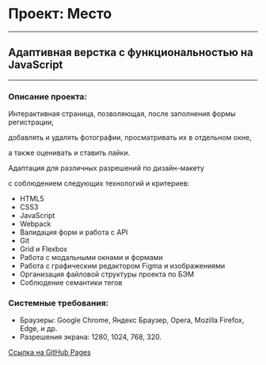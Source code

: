 # Проект: Место
___
## Адаптивная верстка с функциональностью на JavaScript
___
### Описание проекта:
Интерактивная страница, позволяющая, после заполнения формы регистрации,

добавлять и удалять фотографии, просматривать их в отдельном окне,

а также оценивать и ставить лайки.

Адаптация для различных разрешений по дизайн-макету

с соблюдением следующих технологий и критериев:

- HTML5
- CSS3
- JavaScript
- Webpack
- Валидация форм и работа с API
- Git
- Grid и Flexbox
- Работа с модальными окнами и формами
- Работа с графическим редактором Figma и изображениями
- Организация файловой структуры проекта по БЭМ
- Соблюдение семантики тегов

### Системные требования:
- Браузеры: Google Chrome, Яндекс Браузер, Opera,
  Mozilla Firefox, Edge, и др.
- Разрешения экрана: 1280, 1024, 768, 320.

[Ссылка на GitHub Pages](https://dmitriyfff.github.io/mesto-project/)
